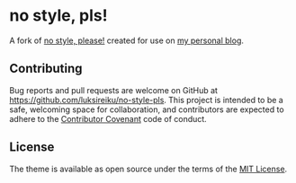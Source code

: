 # no style, pls!

A fork of [no style, please!](https://github.com/riggraz/no-style-please) created for use on [my personal blog](https://luksireiku.github.io/).

## Contributing

Bug reports and pull requests are welcome on GitHub at https://github.com/luksireiku/no-style-pls. This project is intended to be a safe, welcoming space for collaboration, and contributors are expected to adhere to the [Contributor Covenant](http://contributor-covenant.org) code of conduct.

## License

The theme is available as open source under the terms of the [MIT License](https://opensource.org/licenses/MIT).
